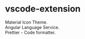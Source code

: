 # vscode-extension
Material Icon Theme.  
Angular Language Service.  
Prettier - Code formatter.  

